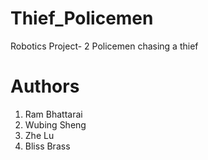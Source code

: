 # Thief_Policemen
Robotics Project- 2 Policemen chasing a thief

# Authors
1. Ram Bhattarai
2. Wubing Sheng
3. Zhe Lu
4. Bliss Brass
